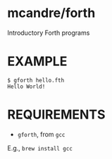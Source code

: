 # mcandre/forth

Introductory Forth programs

# EXAMPLE

```
$ gforth hello.fth 
Hello World!
```

# REQUIREMENTS

* `gforth`, from `gcc`

E.g., `brew install gcc`
